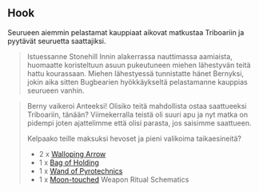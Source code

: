 ## Hook
Seurueen aiemmin pelastamat kauppiaat aikovat matkustaa Triboariin ja pyytävät seuruetta saattajiksi.

>Istuessanne Stonehill Innin alakerrassa nauttimassa aamiaista, huomaatte koristeltuun asuun pukeutuneen miehen lähestyvän teitä hattu kourassaan. Miehen lähestyessä tunnistatte hänet Bernyksi, jokin aika sitten Bugbearien hyökkäykseltä pelastamanne kauppias seurueen vanhin.


>Berny vaikeroi
>Anteeksi! Olisiko teitä mahdollista ostaa saattueeksi Triboariin, tänään? Viimekerralla teistä oli suuri apu ja nyt matka on pidempi joten ajattelimme että olisi parasta, jos saisimme saattueen. 
>
>Kelpaako teille maksuksi hevoset ja pieni valikoima taikaesineitä?
> - 2 x [Walloping Arrow](https://5e.tools/items.html#walloping%20arrow_xge)
> - 1 x [Bag of Holding](https://5e.tools/items.html#bag%20of%20holding_dmg)
> - 1 x [Wand of Pyrotechnics](https://5e.tools/items.html#wand%20of%20pyrotechnics_xge)
> - 1 x [Moon-touched](https://5e.tools/items.html#moon-touched%20greatsword_xge) Weapon Ritual Schematics